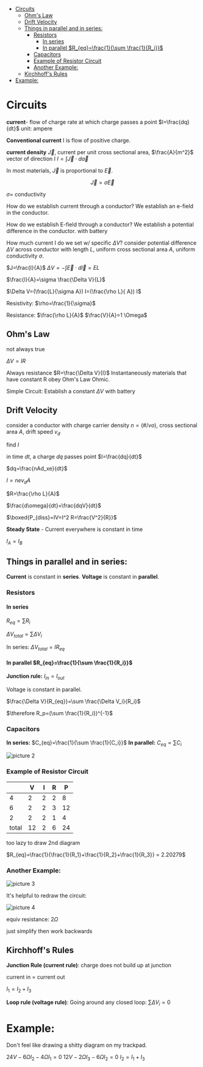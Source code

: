 - [Circuits](#circuits)
  - [Ohm's Law](#ohms-law)
  - [Drift Velocity](#drift-velocity)
  - [Things in parallel and in series:](#things-in-parallel-and-in-series)
    - [Resistors](#resistors)
      - [In series](#in-series)
      - [In parallel $R_{eq}=\frac{1}{\sum \frac{1}{R_i}}$](#in-parallel-r_eqfrac1sum-frac1r_i)
    - [Capacitors](#capacitors)
    - [Example of Resistor Circuit](#example-of-resistor-circuit)
    - [Another Example:](#another-example)
  - [Kirchhoff's Rules](#kirchhoffs-rules)
- [Example:](#example)

# Circuits

**current**- flow of charge
rate at which charge passes a point 
$I=\frac{dq}{dt}$
unit: ampere

**Conventional current** I is flow of positive charge.

**current density** $\vec J$, current per unit cross sectional area, $\frac{A}{m^2}$ vector of direction I
$I=\int \vec J \cdot d \vec a$

In most materials, $\vec J$ is proportional to $\vec E$.

$$\vec J=\sigma \vec E$$

$\sigma=$ conductivity

How do we establish current through a conductor?
We establish an e-field in the conductor.

How do we establish E-field through a conductor?
We establish a potential difference in the conductor.
with battery

How much current I do we set w/ specific $\Delta V$?
consider potential difference $\Delta V$ across conductor with length $L$, uniform cross sectional area $A$, uniform conductivity $\sigma$.

$J=\frac{I}{A}$
$\Delta V=-\int \vec E \cdot d \vec l=EL$

$\frac{I}{A}=\sigma \frac{\Delta V}{L}$

$\Delta V=(\frac{L}{\sigma A}) I=(\frac{\rho L}{ A}) I$

Resistivity: $\rho=\frac{1}{\sigma}$

Resistance: $\frac{\rho L}{A}$
$\frac{V}{A}=1 \Omega$

## Ohm's Law

not always true

$\Delta V = IR$

Always resistance $R=\frac{\Delta V}{I}$ Instantaneously
materials that have constant R obey Ohm's Law Ohmic.

Simple Circuit: Establish a constant $\Delta V$ with battery


## Drift Velocity

consider a conductor with charge carrier density $n =(\#/vo)$, cross sectional area $A$, drift speed $v_d$ 

find $I$

in time $dt$, a charge $dq$ passes point 
$I=\frac{dq}{dt}$


$dq=\frac{nAd_xe}{dt}$

$I=nev_dA$


$R=\frac{\rho L}{A}$

$\frac{d\omega}{dt}=\frac{dqV}{dt}$

$\boxed{P_{diss}=IV=I^2 R=\frac{V^2}{R}}$


**Steady State** - Current everywhere is constant in time

$I_A=I_B$



## Things in parallel and in series:

**Current** is constant in **series**.
**Voltage** is constant in **parallel**.

### Resistors

#### In series
 $R_{eq}=\sum R_i$

$\Delta V_{total}=\sum \Delta V_i$

In series: $\Delta V_{total}=IR_{eq}$

#### In parallel $R_{eq}=\frac{1}{\sum \frac{1}{R_i}}$


**Junction rule:** $I_{in}=I_{out}$

Voltage is constant in parallel.

$\frac{\Delta V}{R_{eq}}=\sum \frac{\Delta V_i}{R_i}$

$\therefore R_p=(\sum \frac{1}{R_i})^{-1}$


### Capacitors

**In series:** $C_{eq}=\frac{1}{\sum \frac{1}{C_i}}$
**In parallel:** $C_{eq}=\sum C_i$

![picture 2](https://i.imgur.com/89YLQ3z.png)  


### Example of Resistor Circuit
|  | V | I | R | P |
| --- | --- | --- | --- | --- |
| 4 | 2 | 2 | 2 | 8 |
| 6 | 2 | 2 | 3 | 12 |
| 2 | 2 | 2 | 1 | 4 |
| total | 12 | 2 | 6 | 24 |


too lazy to draw 2nd diagram

$R_{eq}=\frac{1}{\frac{1}{R_1}+\frac{1}{R_2}+\frac{1}{R_3}} = 2.20279$



### Another Example:
![picture 3](https://i.imgur.com/6XZovNY.png)  

It's helpful to redraw the circuit:

![picture 4](https://i.imgur.com/3QVKh7M.png)  

equiv resistance: $2 \Omega$

just simplify then work backwards

## Kirchhoff's Rules

**Junction Rule (current rule)**: charge does not build up at junction

current in = current out

$I_1=I_2+I_3$

**Loop rule (voltage rule)**: Going around any closed loop: $\sum \Delta V_i = 0$

# Example:

Don't feel like drawing a shitty diagram on my trackpad.

$24V-6\Omega I_2-4\Omega I_1=0$
$12V-2\Omega I_3-6\Omega I_2=0$
$I_2=I_1+I_3$